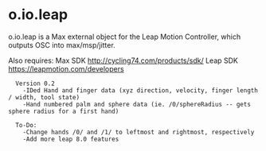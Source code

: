 o.io.leap
=========

o.io.leap is a Max external object for the Leap Motion Controller, which outputs OSC into max/msp/jitter.
    
  Also requires: Max SDK http://cycling74.com/products/sdk/ 
   Leap SDK https://leapmotion.com/developers
  
      Version 0.2
        -IDed Hand and finger data (xyz direction, velocity, finger length / width, tool state)
        -Hand numbered palm and sphere data (ie. /0/sphereRadius -- gets sphere radius for a first hand)
        
      To-Do:
        -Change hands /0/ and /1/ to leftmost and rightmost, respectively
        -Add more leap 8.0 features 
      
